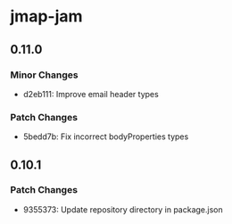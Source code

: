 # jmap-jam

## 0.11.0

### Minor Changes

- d2eb111: Improve email header types

### Patch Changes

- 5bedd7b: Fix incorrect bodyProperties types

## 0.10.1

### Patch Changes

- 9355373: Update repository directory in package.json
